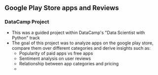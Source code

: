 ## Google Play Store apps and Reviews
### DataCamp Project

- This was a guided project within DataCamp's "Data Scientist with Python" track
- The goal of this project was to analyze apps on the google play store, compare them over different categories and derive insights such as:
    - Popularity of paid apps vs free apps
    - Sentiment analysis on user reviews
    - Relationship between app categories and pricing
    -
